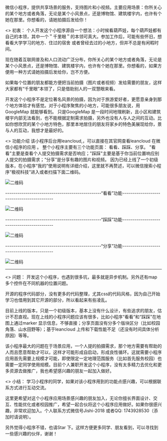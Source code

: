 微信小程序，提供共享场景的服务，支持图片和小视频。主要应用场景：你所关心的某个地方或者角落，无论是某个小风景点，还是博物馆、建筑楼宇内，也许有个她在那里。你想看的，请她拍摄后发给你！

<> 初衷：
个人开发这个小程序源自一个想法：小时候看葫芦娃，每个葫芦娃都有自己的本领，其中一个＂千里眼＂的本领可真大。参加工作后，可能有些怀旧，想看看大学学习的地方、住过的宿舍 或者曾经去过的小地方，但并不总是有闲暇时间。

现在随着互联网普及和人口流动广泛分布，你所关心的某个地方或者角落，无论是某个小风景点，还是博物馆、建筑楼宇内，也许有个她在那里。你想看的，如果方便用一种方式请她拍摄后发给你，岂不方便。

如果每个位置的朋友都能方便把当前拍摄（图片或者视频）发给需要的朋友，这样大家都有“千里眼”本领了，只是借助别人的一双慧眼来看。

开发这个小程序不是定位著名风景的拍摄，因为对于旅游爱好者，更愿意亲身到那个地方体验才有感觉。对于小程序聚焦的小地方，可能很多朋友说，用GoogleMap 就能够看到。 只是GoogleMap 是一段时间地理刷新，且小区和建筑楼宇内部无法看到，也不能根据定制需求拍摄，另外也没有人与人之间的互动。比如你想欣赏的某个小地方特色，那里本地居住的朋友将家乡的特色美展现给你，景与人的互动，我想才是最好的。


<> 功能介绍
该小程序后台用leancloud,，可以直接在其官网查看leancloud 在微信小程序的应用 。
整个小程序主要有三个功能页面： 看看、踩踩、分享。
"看看"主要是查看个人提交拍摄需求是否响应；"踩踩"主要是基于你当前位置响应别人提交的拍摄需求；“分享”是分享有趣的图片和视频。
因为已经上线了一个初级版本，在小程序“我的”使用说明有详细介绍，这里就不再赘述，可以微信搜索小程序“极视科技”进入或者扫描下面二维码。
  
![二维码](https://github.com/Jishi2018/-/blob/master/res/%E6%9E%81%E8%A7%86%E7%A7%91%E6%8A%80%E5%B0%8F%E7%A8%8B%E5%BA%8F%E4%BA%8C%E7%BB%B4%E7%A0%81.jpg)



------------------------------------------------“看看”功能-------------------------------------------


![二维码](https://github.com/Jishi2018/-/blob/master/res/%E7%9C%8B%E7%9C%8B.jpg)




------------------------------------------------“踩踩”功能-------------------------------------------


![二维码](https://github.com/Jishi2018/-/blob/master/res/%E8%B8%A9%E8%B8%A9.jpg)





------------------------------------------------“分享”功能-------------------------------------------


![二维码](https://github.com/Jishi2018/-/blob/master/res/%E5%88%86%E4%BA%AB.jpg)





----------------------------------------------------------------------------------------------------

<> 问题：
开发这个小程序，也遇到很多坑，最多就是异步机制。另外还有map 多个控件在不同机器的位置问题。 

开源的程序代码部分，没有更多的代码整理，尤其css的代码风格，因为自己开始学习也借用到其它开源的部分，所以看起来有些凌乱。

目前上线的版本，只是一个初级版本，基本上没有什么设计，有些追求的朋友，估计不忍直视。现在上线的小程序问题应该有很多，比如小程序“看看”和“踩踩"在地图上通过marker 显示信息，不够直接；分享页面没有分多个版块区分（比如校园角落、山水田野等）；基于leancloud 上传和下载性能不足（还没有时间具体分析原因）等等。

该小程序最大的问题在于场景应用，一个人提的拍摄需求，那个地方需要有帮助的人而且愿意帮助才可以，这样才可能形成自启动，形成良性循环。这就需要小程序应用首先需要上规模才可能，即使限定一定地理范围服务（比如首先服务校园）也需要一定同学使用规模。目前个人兼职开发这个小程序，没有太多精力去优化和更多资源去做推广，我也希望感兴趣的朋友一起加入做好。

<> 小结：
学习小程序的同学，如果对该小程序用到的功能点感兴趣，可以根据联系方式进行互动交流。

这里更希望对这个小程序应用场景感兴趣的朋友加入，无论你擅长界面设计、交互、性能优化或者校园推广，希望一起合伙将这个小程序应用做好。如果你很感兴趣，非常欢迎加入。个人联系方式微信号Jishi-2018  或者QQ: 1743928530（添加时请说明）。

另外觉得小程序不错，也请Star 下。这样方便更多同学、朋友看到，可以寻找到一些感兴趣的伙伴，谢谢！



